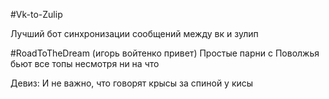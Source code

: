 #Vk-to-Zulip

Лучший бот синхронизации сообщений между вк и зулип

#RoadToTheDream (игорь войтенко привет)
Простые парни с Поволжья бьют все топы несмотря ни на что

Девиз: И не важно, что говорят крысы за спиной у кисы
